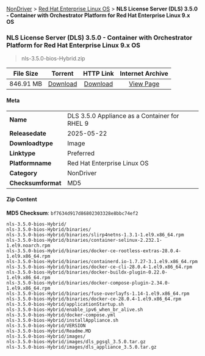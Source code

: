 
[NonDriver](/README.md)  >  [Red Hat Enterprise Linux OS](/index/NonDriver/Red_Hat_Enterprise_Linux_OS.md)  >  **NLS License Server (DLS) 3.5.0 - Container with Orchestrator Platform for Red Hat Enterprise Linux 9.x OS**


###    NLS License Server (DLS) 3.5.0 - Container with Orchestrator Platform for Red Hat Enterprise Linux 9.x OS

> nls-3.5.0-bios-Hybrid.zip   


| **File Size** | **Torrent**  | **HTTP Link** | **Internet Archive** |
|:-------------:|:------------:|:-------------:|:--------------------:|
| 846.91 MB |  [Download](https://archive.org/download/nvgpu_nls-3.5.0-bios-Hybrid.zip/nvgpu_nls-3.5.0-bios-Hybrid.zip_archive.torrent)       | [Download](https://archive.org/compress/nvgpu_nls-3.5.0-bios-Hybrid.zip) | [View Page](https://archive.org/details/nvgpu_nls-3.5.0-bios-Hybrid.zip)       |

#### Meta

<table>
<tr><td><strong>Name</strong></td><td>DLS 3.5.0 Appliance as a Container for RHEL 9</td></tr>
<tr><td><strong>Releasedate</strong></td><td>2025-05-22</td></tr>
<tr><td><strong>Downloadtype</strong></td><td>Image</td></tr>
<tr><td><strong>Linktype</strong></td><td>Preferred</td></tr>
<tr><td><strong>Platformname</strong></td><td>Red Hat Enterprise Linux OS</td></tr>
<tr><td><strong>Category</strong></td><td>NonDriver</td></tr>
<tr><td><strong>Checksumformat</strong></td><td>MD5</td></tr>
</table>

#### Zip Content

**MD5 Checksum**: `bf7634d917d86802303328e8bbc74ef2`

```text
nls-3.5.0-bios-Hybrid/
nls-3.5.0-bios-Hybrid/binaries/
nls-3.5.0-bios-Hybrid/binaries/slirp4netns-1.3.1-1.el9.x86_64.rpm
nls-3.5.0-bios-Hybrid/binaries/container-selinux-2.232.1-1.el9.noarch.rpm
nls-3.5.0-bios-Hybrid/binaries/docker-ce-rootless-extras-28.0.4-1.el9.x86_64.rpm
nls-3.5.0-bios-Hybrid/binaries/containerd.io-1.7.27-3.1.el9.x86_64.rpm
nls-3.5.0-bios-Hybrid/binaries/docker-ce-cli-28.0.4-1.el9.x86_64.rpm
nls-3.5.0-bios-Hybrid/binaries/docker-buildx-plugin-0.22.0-1.el9.x86_64.rpm
nls-3.5.0-bios-Hybrid/binaries/docker-compose-plugin-2.34.0-1.el9.x86_64.rpm
nls-3.5.0-bios-Hybrid/binaries/fuse-overlayfs-1.14-1.el9.x86_64.rpm
nls-3.5.0-bios-Hybrid/binaries/docker-ce-28.0.4-1.el9.x86_64.rpm
nls-3.5.0-bios-Hybrid/applicationStartup.sh
nls-3.5.0-bios-Hybrid/enable_ipv6_when_br_alive.sh
nls-3.5.0-bios-Hybrid/docker-compose.yml
nls-3.5.0-bios-Hybrid/installAppliance.sh
nls-3.5.0-bios-Hybrid/VERSION
nls-3.5.0-bios-Hybrid/Readme.MD
nls-3.5.0-bios-Hybrid/images/
nls-3.5.0-bios-Hybrid/images/dls_pgsql_3.5.0.tar.gz
nls-3.5.0-bios-Hybrid/images/dls_appliance_3.5.0.tar.gz
```